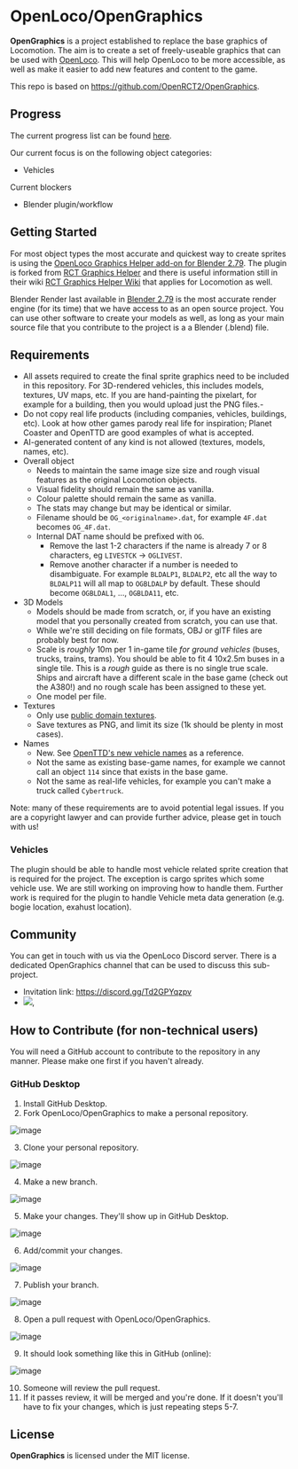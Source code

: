 # OpenLoco/OpenGraphics

**OpenGraphics** is a project established to replace the base graphics of Locomotion. The aim is to create a set of freely-useable graphics that can be used with [OpenLoco](https://github.com/OpenLoco/OpenLoco). This will help OpenLoco to be more accessible, as well as make it easier to add new features and content to the game.

This repo is based on https://github.com/OpenRCT2/OpenGraphics.

## Progress

The current progress list can be found [here](https://docs.google.com/spreadsheets/d/1Ar3_4SczzcS0fGtym5jfffUg8hnTzr-LwasNGV0AVbA/edit?usp=sharing).

Our current focus is on the following object categories:
- Vehicles

Current blockers
- Blender plugin/workflow

## Getting Started

For most object types the most accurate and quickest way to create sprites is using the [OpenLoco Graphics Helper add-on for Blender 2.79](https://github.com/OpenLoco/Blender-Loco-Graphics). The plugin is forked from [RCT Graphics Helper](https://github.com/oli414/Blender-RCT-Graphics) and there is useful information still in their wiki [RCT Graphics Helper Wiki](https://github.com/oli414/Blender-RCT-Graphics/wiki) that applies for Locomotion as well.

Blender Render last available in [Blender 2.79](https://www.blender.org/download/previous-versions/) is the most accurate render engine (for its time) that we have access to as an open source project.
You can use other software to create your models as well, as long as your main source file that you contribute to the project is a a Blender (.blend) file.

## Requirements

- All assets required to create the final sprite graphics need to be included in this repository. For 3D-rendered vehicles, this includes models, textures, UV maps, etc. If you are hand-painting the pixelart, for example for a building, then you would upload just the PNG files.- 
- Do not copy real life products (including companies, vehicles, buildings, etc). Look at how other games parody real life for inspiration; Planet Coaster and OpenTTD are good examples of what is accepted.
- AI-generated content of any kind is not allowed (textures, models, names, etc).
- Overall object
  - Needs to maintain the same image size size and rough visual features as the original Locomotion objects.
  - Visual fidelity should remain the same as vanilla.
  - Colour palette should remain the same as vanilla.
  - The stats may change but may be identical or similar.
  - Filename should be `OG_<originalname>.dat`, for example `4F.dat` becomes `OG_4F.dat`.
  - Internal DAT name should be prefixed with `OG`.
    - Remove the last 1-2 characters if the name is already 7 or 8 characters, eg `LIVESTCK` -> `OGLIVEST`.
    - Remove another character if a number is needed to disambiguate. For example `BLDALP1`, `BLDALP2`, etc all the way to `BLDALP11` will all map to `OGBLDALP` by default. These should become `OGBLDAL1`, ..., `OGBLDA11`, etc.
- 3D Models
  - Models should be made from scratch, or, if you have an existing model that you personally created from scratch, you can use that.
  - While we're still deciding on file formats, OBJ or glTF files are probably best for now.
  - Scale is *roughly* 10m per 1 in-game tile *for ground vehicles* (buses, trucks, trains, trams). You should be able to fit 4 10x2.5m buses in a single tile. This is a *rough* guide as there is no single true scale. Ships and aircraft have a different scale in the base game (check out the A380!) and no rough scale has been assigned to these yet.
  - One model per file.
- Textures 
  - Only use [public domain textures](https://www.cgbookcase.com/textures).
  - Save textures as PNG, and limit its size (1k should be plenty in most cases).
- Names
  -  New. See [OpenTTD's new vehicle names](https://wiki.openttd.org/en/Manual/Trains) as a reference.
  -  Not the same as existing base-game names, for example we cannot call an object `114` since that exists in the base game.
  -  Not the same as real-life vehicles, for example you can't make a truck called `Cybertruck`.

Note: many of these requirements are to avoid potential legal issues. If you are a copyright lawyer and can provide further advice, please get in touch with us!

### Vehicles

The plugin should be able to handle most vehicle related sprite creation that is required for the project. The exception is cargo sprites which some vehicle use. We are still working on improving how to handle them. Further work is required for the plugin to handle Vehicle meta data generation (e.g. bogie location, exahust location).

## Community

You can get in touch with us via the OpenLoco Discord server. There is a dedicated OpenGraphics channel that can be used to discuss this sub-project.
- Invitation link: https://discord.gg/Td2GPYqzpv
- [![](https://img.shields.io/discord/689445672390361176?label=OpenLoco%2Fgraphics)](https://discordapp.com/channels/689445672390361176/1276903199885758535),

## How to Contribute (for non-technical users)

You will need a GitHub account to contribute to the repository in any manner. Please make one first if you haven't already.

### GitHub Desktop

1. Install GitHub Desktop.
2. Fork OpenLoco/OpenGraphics to make a personal repository.

![image](https://github.com/user-attachments/assets/6631275e-e7e7-444a-9850-fdd997adb5e8)

3. Clone your personal repository.

![image](https://github.com/user-attachments/assets/6ed7c863-d6f1-48d6-948e-a1fd5dc1b746)

4. Make a new branch.

  ![image](https://github.com/user-attachments/assets/2f834142-16c4-4de6-9684-b810207d070f)
  
5. Make your changes. They'll show up in GitHub Desktop.

  ![image](https://github.com/user-attachments/assets/1d0a8137-ea09-4232-88a2-615226cc55c4)
  
6. Add/commit your changes.

  ![image](https://github.com/user-attachments/assets/8c08bf07-14ef-42b1-a2fb-bcae4421f96c)
  
7. Publish your branch.

  ![image](https://github.com/user-attachments/assets/9b60eaa0-8d2a-419a-8e16-7cfa222c86ad)
  
8. Open a pull request with OpenLoco/OpenGraphics.

  ![image](https://github.com/user-attachments/assets/bad84247-b9db-4dd2-a7b8-ec5c7f3b4c43)

9. It should look something like this in GitHub (online):

![image](https://github.com/user-attachments/assets/8a6d03d5-f11c-48a3-ae84-6e429423372c)

  
10. Someone will review the pull request.
11. If it passes review, it will be merged and you're done. If it doesn't you'll have to fix your changes, which is just repeating steps 5-7.

## License

**OpenGraphics** is licensed under the MIT license.

